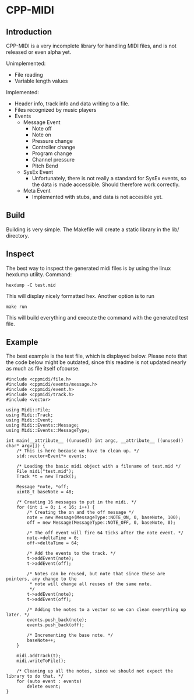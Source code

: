 CPP-MIDI
==========

Introduction
----
CPP-MIDI is a very incomplete library for handling MIDI files, and is not released or even alpha yet.

Unimplemented:
- File reading
- Variable length values

Implemented:
- Header info, track info and data writing to a file.
- Files recognized by music players
- Events
    - Message Event
        - Note off
        - Note on
        - Pressure change
        - Controller change
        - Program change
        - Channel pressure
        - Pitch Bend
    - SysEx Event
        - Unfortunately, there is not really a standard for SysEx events, so the data is made accessible. Should therefore work correctly.
    - Meta Event
        - Implemented with stubs, and data is not accesible yet.

Build
----
Building is very simple. The Makefile will create a static library in the lib/ directory.

Inspect
----
The best way to inspect the generated midi files is by using the linux hexdump utility.
Command:
```
hexdump -C test.mid
```
This will display nicely formatted hex. Another option is to run
```
make run
```
This will build everything and execute the command with the generated test file.

Example
----
The best example is the test file, which is displayed below. Please note that the code below might be outdated, since this readme is not updated nearly as much as file itself ofcourse.
```
#include <cppmidi/file.h>
#include <cppmidi/events/message.h>
#include <cppmidi/event.h>
#include <cppmidi/track.h>
#include <vector>

using Midi::File;
using Midi::Track;
using Midi::Event;
using Midi::Events::Message;
using Midi::Events::MessageType;

int main(__attribute__ ((unused)) int argc, __attribute__ ((unused)) char* argv[]) {
    /* This is here because we have to clean up. */
    std::vector<Event*> events;

    /* Loading the basic midi object with a filename of test.mid */
    File midi("test.mid");
    Track *t = new Track();

    Message *note, *off;
    uint8_t baseNote = 48;

    /* Creating 16 messages to put in the midi. */
    for (int i = 0; i < 16; i++) {
        /* Creating the on and the off message */
        note = new Message(MessageType::NOTE_ON, 0, baseNote, 100);
        off = new Message(MessageType::NOTE_OFF, 0, baseNote, 0);

        /* The off event will fire 64 ticks after the note event. */
        note->deltaTime = 0;
        off->deltaTime = 64;

        /* Add the events to the track. */
        t->addEvent(note);
        t->addEvent(off);

        /* Notes can be reused, but note that since these are pointers, any change to the
         * note will change all reuses of the same note.
         */
        t->addEvent(note);
        t->addEvent(off);

        /* Adding the notes to a vector so we can clean everything up later. */
        events.push_back(note);
        events.push_back(off);

        /* Incrementing the base note. */
        baseNote++;
    }

    midi.addTrack(t);
    midi.writeToFile();

    /* Cleaning up all the notes, since we should not expect the library to do that. */
    for (auto event : events)
        delete event;
}
```
